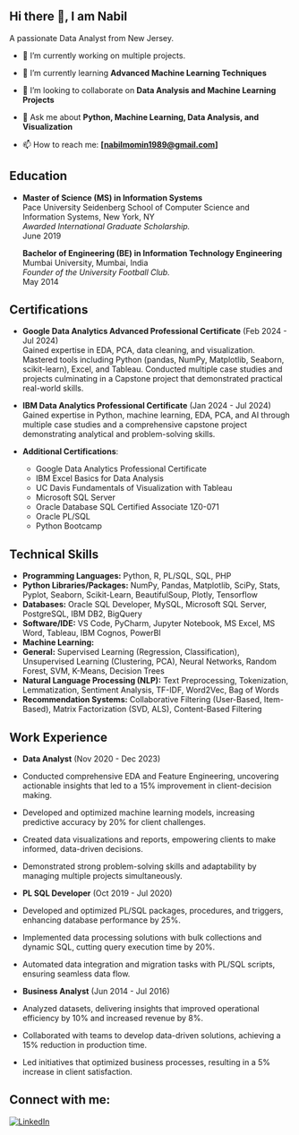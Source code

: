 ## Hi there 👋, I am Nabil

A passionate Data Analyst from New Jersey.


- 🔭 I’m currently working on multiple projects.
 
- 🌱 I’m currently learning **Advanced Machine Learning Techniques**
 
- 👯 I’m looking to collaborate on **Data Analysis and Machine Learning Projects**
 
- 💬 Ask me about **Python, Machine Learning, Data Analysis, and Visualization**
 
- 📫 How to reach me: **[nabilmomin1989@gmail.com]**

## Education

- **Master of Science (MS) in Information Systems**  
  Pace University Seidenberg School of Computer Science and Information Systems, New York, NY  
  *Awarded International Graduate Scholarship.*  
  June 2019

  **Bachelor of Engineering (BE) in Information Technology Engineering**  
  Mumbai University, Mumbai, India  
  *Founder of the University Football Club.*  
  May 2014

## Certifications

- **Google Data Analytics Advanced Professional Certificate** (Feb 2024 - Jul 2024)  
  Gained expertise in EDA, PCA, data cleaning, and visualization. Mastered tools including Python (pandas, NumPy, Matplotlib, Seaborn, scikit-learn), Excel, and Tableau. Conducted multiple case studies and projects culminating in a Capstone project that demonstrated practical real-world skills.

- **IBM Data Analytics Professional Certificate** (Jan 2024 - Jul 2024)  
  Gained expertise in Python, machine learning, EDA, PCA, and AI through multiple case studies and a comprehensive capstone project demonstrating analytical and problem-solving skills.

- **Additional Certifications**:
  - Google Data Analytics Professional Certificate
  - IBM Excel Basics for Data Analysis
  - UC Davis Fundamentals of Visualization with Tableau
  - Microsoft SQL Server
  - Oracle Database SQL Certified Associate 1Z0-071
  - Oracle PL/SQL
  - Python Bootcamp

  
## Technical Skills

- **Programming Languages:** Python, R, PL/SQL, SQL, PHP
- **Python Libraries/Packages:** NumPy, Pandas, Matplotlib, SciPy, Stats, Pyplot, Seaborn, Scikit-Learn, BeautifulSoup, Plotly, Tensorflow
- **Databases:** Oracle SQL Developer, MySQL, Microsoft SQL Server, PostgreSQL, IBM DB2, BigQuery
- **Software/IDE:** VS Code, PyCharm, Jupyter Notebook, MS Excel, MS Word, Tableau, IBM Cognos, PowerBI
- **Machine Learning:**
 - **General:** Supervised Learning (Regression, Classification), Unsupervised Learning (Clustering, PCA), Neural Networks, Random Forest, SVM, K-Means, Decision Trees
 - **Natural Language Processing (NLP):** Text Preprocessing, Tokenization, Lemmatization, Sentiment Analysis, TF-IDF, Word2Vec, Bag of Words
 - **Recommendation Systems:** Collaborative Filtering (User-Based, Item-Based), Matrix Factorization (SVD, ALS), Content-Based Filtering


## Work Experience

- **Data Analyst** (Nov 2020 - Dec 2023)  
 - Conducted comprehensive EDA and Feature Engineering, uncovering actionable insights that led to a 15% improvement in client-decision making.
 - Developed and optimized machine learning models, increasing predictive accuracy by 20% for client challenges.
 - Created data visualizations and reports, empowering clients to make informed, data-driven decisions.
 - Demonstrated strong problem-solving skills and adaptability by managing multiple projects simultaneously.

- **PL SQL Developer** (Oct 2019 - Jul 2020)  
 - Developed and optimized PL/SQL packages, procedures, and triggers, enhancing database performance by 25%.
 - Implemented data processing solutions with bulk collections and dynamic SQL, cutting query execution time by 20%.
 - Automated data integration and migration tasks with PL/SQL scripts, ensuring seamless data flow.

- **Business Analyst** (Jun 2014 - Jul 2016)  
 - Analyzed datasets, delivering insights that improved operational efficiency by 10% and increased revenue by 8%.
 - Collaborated with teams to develop data-driven solutions, achieving a 15% reduction in production time.
 - Led initiatives that optimized business processes, resulting in a 5% increase in client satisfaction.

## Connect with me:

[![LinkedIn](https://img.shields.io/badge/-LinkedIn-blue)](https://www.linkedin.com/in/nabilmomin/)
